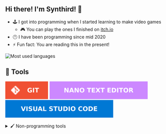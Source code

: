 ## Hi there! I'm Synthird! 👋

- 🕹️ I got into programming when I started learning to make video games
  - 🎮 You can play the ones I finished on [itch.io](https://synthird.itch.io)
- 🕛 I have been programming since mid 2020
- ⚡ Fun fact: You are reading this in the present!

![Most used languages](https://github-readme-stats.vercel.app/api/top-langs/?username=synthird&theme=synthwave&langs_count=20&hide_border=true&disable_animations=true&custom_title=Top%20languages%20in%20public%20repositories)

## 🔧 Tools

![Git](images/tools/git.svg)
![Nano text editor](images/tools/nano-text-editor.svg)
![Visual Studio Code](images/tools/visual-studio-code.svg)

<details>
<summary>🖌️ Non-programming tools</summary> <br>

![Blender](images/tools/non-programming-tools/blender.svg)
![Gimp](images/tools/non-programming-tools/gimp.svg)
![Krita](images/tools/non-programming-tools/krita.svg)
![Libresprite](images/tools/non-programming-tools/libresprite.svg)

</details>

<!--
**Synthird/Synthird** is a ✨ _special_ ✨ repository because its `README.md` (this file) appears on your GitHub profile.

Here are some ideas to get you started:

- 🔭 I’m currently working on ...
- 🌱 I’m currently learning ...
- 👯 I’m looking to collaborate on ...
- 🤔 I’m looking for help with ...
- 💬 Ask me about ...
- 📫 How to reach me: ...
- 😄 Pronouns: ...
- ⚡ Fun fact: ...
-->
